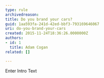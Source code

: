 ```yaml
---
type: rule
archivedreason: 
title: Do you brand your cars?
guid: 1aa593fa-241d-42ed-bbf3-793169646067
uri: do-you-brand-your-cars
created: 2015-11-24T18:36:26.0000000Z
authors:
- id: 1
  title: Adam Cogan
related: []

---
```



Enter Intro Text
<br><excerpt class='endintro'></excerpt><br>



